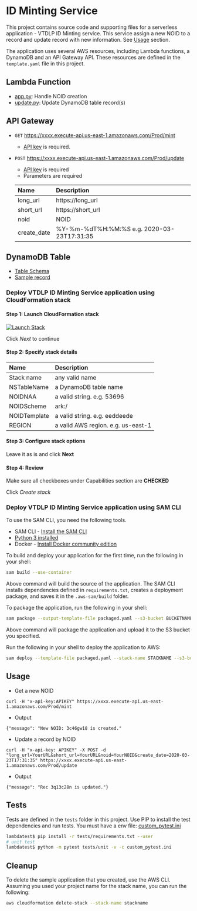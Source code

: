 # ID Minting Service

This project contains source code and supporting files for a serverless application - VTDLP ID Minting service. This service assign a new NOID to a record and update record with new information. See [Usage](##usage) section.

The application uses several AWS resources, including Lambda functions, a DynamoDB and an API Gateway API. These resources are defined in the `template.yaml` file in this project.

## Lambda Function
* [app.py](apps/app.py): Handle NOID creation
* [update.py](apps/update.py): Update DynamoDB table record(s)

## API Gateway
* ```GET``` https://xxxx.execute-api.us-east-1.amazonaws.com/Prod/mint
	* [API key](https://docs.aws.amazon.com/apigateway/latest/developerguide/api-gateway-setup-api-key-with-console.html#api-gateway-usage-plan-configure-apikey-on-method) is required.

* ```POST``` https://xxxx.execute-api.us-east-1.amazonaws.com/Prod/update
	* [API key](https://docs.aws.amazon.com/apigateway/latest/developerguide/api-gateway-setup-api-key-with-console.html#api-gateway-usage-plan-configure-apikey-on-method) is required
  * Parameters are required

  | Name | Description |
  |:---  |:------------|
  | long_url | https://long_url |
  | short_url | https://short_url |
  | noid | NOID |
  | create_date | %Y-%m-%dT%H:%M:%S e.g. 2020-03-23T17:31:35  |

## DynamoDB Table
* [Table Schema](docs/table_schema.json)
* [Sample record](docs/record.json)

### Deploy VTDLP ID Minting Service application using CloudFormation stack
#### Step 1: Launch CloudFormation stack
[![Launch Stack](https://cdn.rawgit.com/buildkite/cloudformation-launch-stack-button-svg/master/launch-stack.svg)](https://console.aws.amazon.com/cloudformation/home?region=us-east-1#/stacks/new?&templateURL=https://vtdlp-dev-cf.s3.amazonaws.com/95e059ceb522e30eacd80def68b64f43.template)

Click *Next* to continue

#### Step 2: Specify stack details

| Name | Description |
|:---  |:------------|
| Stack name | any valid name |
| NSTableName | a DynamoDB table name |
| NOIDNAA | a valid string. e.g. 53696 |
| NOIDScheme | ark:/ |
| NOIDTemplate | a valid string. e.g. eeddeede |
| REGION | a valid AWS region. e.g. us-east-1  |

#### Step 3: Configure stack options
Leave it as is and click **Next**

#### Step 4: Review
Make sure all checkboxes under Capabilities section are **CHECKED**

Click *Create stack*

### Deploy VTDLP ID Minting Service application using SAM CLI

To use the SAM CLI, you need the following tools.

* SAM CLI - [Install the SAM CLI](https://docs.aws.amazon.com/serverless-application-model/latest/developerguide/serverless-sam-cli-install.html)
* [Python 3 installed](https://www.python.org/downloads/)
* Docker - [Install Docker community edition](https://hub.docker.com/search/?type=edition&offering=community)

To build and deploy your application for the first time, run the following in your shell:

```bash
sam build --use-container
```

Above command will build the source of the application. The SAM CLI installs dependencies defined in `requirements.txt`, creates a deployment package, and saves it in the `.aws-sam/build` folder.

To package the application, run the following in your shell:
```bash
sam package --output-template-file packaged.yaml --s3-bucket BUCKETNAME
```
Above command will package the application and upload it to the S3 bucket you specified.

Run the following in your shell to deploy the application to AWS:
```bash
sam deploy --template-file packaged.yaml --stack-name STACKNAME --s3-bucket BUCKETNAME --parameter-overrides 'NSTableName=tablename Region=us-east-1 NOIDNAA=12345 NOIDScheme=ark:/ NOIDTemplate=aabbcc' --capabilities CAPABILITY_IAM --region us-east-1
```

## Usage
* Get a new NOID
```
curl -H "x-api-key:APIKEY" https://xxxx.execute-api.us-east-1.amazonaws.com/Prod/mint
```
* Output
```
{"message": "New NOID: 3c46gw18 is created."
```
* Update a record by NOID
```
curl -H "x-api-key: APIKEY" -X POST -d "long_url=YourURL&short_url=YourURL&noid=YourNOID&create_date=2020-03-23T17:31:35" https://xxxx.execute-api.us-east-1.amazonaws.com/Prod/update
```
* Output
```
{"message": "Rec 3q13c28n is updated."}
```

## Tests

Tests are defined in the `tests` folder in this project. Use PIP to install the test dependencies and run tests. You must have a env file: [custom_pytest.ini](custom_pytest.ini)

```bash
lambdatest$ pip install -r tests/requirements.txt --user
# unit test
lambdatest$ python -m pytest tests/unit -v -c custom_pytest.ini
```

## Cleanup

To delete the sample application that you created, use the AWS CLI. Assuming you used your project name for the stack name, you can run the following:

```bash
aws cloudformation delete-stack --stack-name stackname
```

